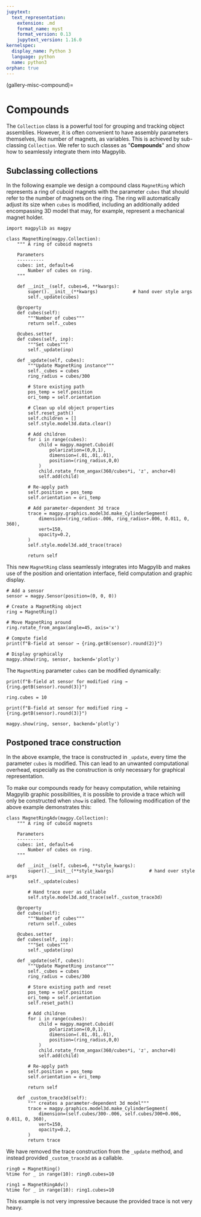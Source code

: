 ```yaml
---
jupytext:
  text_representation:
    extension: .md
    format_name: myst
    format_version: 0.13
    jupytext_version: 1.16.0
kernelspec:
  display_name: Python 3
  language: python
  name: python3
orphan: true
---
```


(gallery-misc-compound)=

# Compounds

The `Collection` class is a powerful tool for grouping and tracking object assemblies. However, it is often convenient to have assembly parameters themselves, like number of magnets, as variables. This is achieved by sub-classing `Collection`. We refer to such classes as "**Compounds**" and show how to seamlessly integrate them into Magpylib.

## Subclassing collections

In the following example we design a compound class `MagnetRing` which represents a ring of cuboid magnets with the parameter `cubes` that should refer to the number of magnets on the ring. The ring will automatically adjust its size when `cubes` is modified, including an additionally added encompassing 3D model that may, for example, represent a mechanical magnet holder.

```{code-cell} ipython3
import magpylib as magpy

class MagnetRing(magpy.Collection):
    """ A ring of cuboid magnets

    Parameters
    ----------
    cubes: int, default=6
        Number of cubes on ring.
    """

    def __init__(self, cubes=6, **kwargs):
        super().__init__(**kwargs)             # hand over style args
        self._update(cubes)

    @property
    def cubes(self):
        """Number of cubes"""
        return self._cubes

    @cubes.setter
    def cubes(self, inp):
        """Set cubes"""
        self._update(inp)

    def _update(self, cubes):
        """Update MagnetRing instance"""
        self._cubes = cubes
        ring_radius = cubes/300

        # Store existing path
        pos_temp = self.position
        ori_temp = self.orientation

        # Clean up old object properties
        self.reset_path()
        self.children = []
        self.style.model3d.data.clear()

        # Add children
        for i in range(cubes):
            child = magpy.magnet.Cuboid(
                polarization=(0,0,1),
                dimension=(.01,.01,.01),
                position=(ring_radius,0,0)
            )
            child.rotate_from_angax(360/cubes*i, 'z', anchor=0)
            self.add(child)

        # Re-apply path
        self.position = pos_temp
        self.orientation = ori_temp

        # Add parameter-dependent 3d trace
        trace = magpy.graphics.model3d.make_CylinderSegment(
            dimension=(ring_radius-.006, ring_radius+.006, 0.011, 0, 360),
            vert=150,
            opacity=0.2,
        )
        self.style.model3d.add_trace(trace)

        return self
```

This new `MagnetRing` class seamlessly integrates into Magpylib and makes use of the position and orientation interface, field computation and graphic display.

```{code-cell} ipython3
# Add a sensor
sensor = magpy.Sensor(position=(0, 0, 0))

# Create a MagnetRing object
ring = MagnetRing()

# Move MagnetRing around
ring.rotate_from_angax(angle=45, axis='x')

# Compute field
print(f"B-field at sensor → {ring.getB(sensor).round(2)}")

# Display graphically
magpy.show(ring, sensor, backend='plotly')
```

The `MagnetRing` parameter `cubes` can be modified dynamically:

```{code-cell} ipython3
print(f"B-field at sensor for modified ring → {ring.getB(sensor).round(3)}")

ring.cubes = 10

print(f"B-field at sensor for modified ring → {ring.getB(sensor).round(3)}")

magpy.show(ring, sensor, backend='plotly')
```

## Postponed trace construction

In the above example, the trace is constructed in `_update`, every time the parameter `cubes` is modified. This can lead to an unwanted computational overhead, especially as the construction is only necessary for graphical representation.

To make our compounds ready for heavy computation, while retaining Magpylib graphic possibilities, it is possible to provide a trace which will only be constructed when `show` is called. The following modification of the above example demonstrates this:

```{code-cell} ipython3
class MagnetRingAdv(magpy.Collection):
    """ A ring of cuboid magnets

    Parameters
    ----------
    cubes: int, default=6
        Number of cubes on ring.
    """

    def __init__(self, cubes=6, **style_kwargs):
        super().__init__(**style_kwargs)             # hand over style args
        self._update(cubes)

        # Hand trace over as callable
        self.style.model3d.add_trace(self._custom_trace3d)

    @property
    def cubes(self):
        """Number of cubes"""
        return self._cubes

    @cubes.setter
    def cubes(self, inp):
        """Set cubes"""
        self._update(inp)

    def _update(self, cubes):
        """Update MagnetRing instance"""
        self._cubes = cubes
        ring_radius = cubes/300

        # Store existing path and reset
        pos_temp = self.position
        ori_temp = self.orientation
        self.reset_path()

        # Add children
        for i in range(cubes):
            child = magpy.magnet.Cuboid(
                polarization=(0,0,1),
                dimension=(.01,.01,.01),
                position=(ring_radius,0,0)
            )
            child.rotate_from_angax(360/cubes*i, 'z', anchor=0)
            self.add(child)

        # Re-apply path
        self.position = pos_temp
        self.orientation = ori_temp

        return self

    def _custom_trace3d(self):
        """ creates a parameter-dependent 3d model"""
        trace = magpy.graphics.model3d.make_CylinderSegment(
            dimension=(self.cubes/300-.006, self.cubes/300+0.006, 0.011, 0, 360),
            vert=150,
            opacity=0.2,
        )
        return trace
```

We have removed the trace construction from the `_update` method, and instead provided `_custom_trace3d` as a callable.

```{code-cell} ipython3
ring0 = MagnetRing()
%time for _ in range(10): ring0.cubes=10

ring1 = MagnetRingAdv()
%time for _ in range(10): ring1.cubes=10
```

This example is not very impressive because the provided trace is not very heavy.
